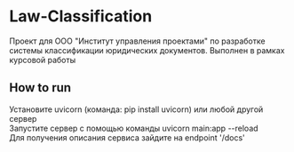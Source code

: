 # Law-Classification
Проект для ООО "Институт управления проектами" по разработке системы классификации юридических документов. Выполнен в рамках курсовой работы

## How to run
Установите uvicorn (команда: pip install uvicorn) или любой другой сервер <br/>
Запустите сервер с помощью команды uvicorn main:app --reload <br/>
Для получения описания сервиса зайдите на endpoint '/docs'

